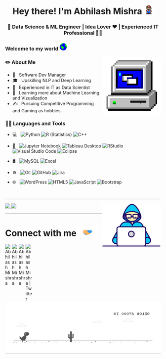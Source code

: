 <h1 align="center">Hey there! I'm Abhilash Mishra <img src="https://github.com/abhiii95/abhiii95/blob/main/Assets/Mario_Hello_Big.gif" width="30px"></h1>
<h3 align="center">🚀 Data Science & ML Engineer | Idea Lover ♥ | Experienced IT Professional  🧑‍💻</h3>

<div>
  
  <h3> Welcome to my world <img src="https://github.com/abhiii95/abhiii95/blob/main/Assets/Earth.gif" width="24px"></h3>
  
  <img align="right" alt="PC GIF" src="https://github.com/abhiii95/abhiii95/blob/main/Assets/PC.gif" width="190" />
  
  <h3>✏️ About Me </h3>

  - 🤔 &nbsp; Software Dev Manager
  - 🎓 &nbsp; Upskilling NLP and Deep Learning
  - 💼 &nbsp; Experienced in IT as Data Scientist
  - 🌱 &nbsp; Learning more about Machine Learning and Vizualization 
  - ✍️ &nbsp; Pursuing Competitive Programming and Gaming as hobbies 
</div> 
</div>

<div>
  <h3> 👨‍💻 Languages and Tools </h3>
  
  - 💻 &nbsp;
  ![Python](https://img.shields.io/badge/Python-3776AB?style=for-the-badge&logo=python&logoColor=white)
  ![R (Statistics)](https://img.shields.io/badge/R-276DC3?style=for-the-badge&logo=r&logoColor=white)
  ![C++](https://img.shields.io/badge/C%2B%2B-00599C?style=for-the-badge&logo=c%2B%2B&logoColor=white)
  
- 🔧 &nbsp;
  ![Jupyter Notebook](https://img.shields.io/badge/Made%20with-Jupyter-orange?style=for-the-badge&logo=Jupyter)
  ![Tableau Desktop](https://img.shields.io/badge/Tableau-E97627?style=for-the-badge&logo=Tableau&logoColor=white)
  ![RStudio](https://img.shields.io/badge/RStudio-75AADB?style=for-the-badge&logo=RStudio&logoColor=white)
  ![Visual Studio Code](https://img.shields.io/badge/Visual_Studio-5C2D91?style=for-the-badge&logo=visual%20studio&logoColor=white)
  ![Eclipse](https://img.shields.io/badge/Eclipse-2C2255?style=for-the-badge&logo=eclipse&logoColor=white)
  
- 🛢 &nbsp;
  ![MySQL](https://img.shields.io/badge/MySQL-00000F?style=for-the-badge&logo=mysql&logoColor=white)
  ![Excel](https://img.shields.io/badge/Microsoft_Excel-217346?style=for-the-badge&logo=microsoft-excel&logoColor=white)
  
- ⚙️ &nbsp;
  ![Git](https://img.shields.io/badge/GIT-E44C30?style=for-the-badge&logo=git&logoColor=white)
  ![GitHub](https://img.shields.io/badge/GitHub-100000?style=for-the-badge&logo=github&logoColor=white)
  ![Jira](https://img.shields.io/badge/Jira-0052CC?style=for-the-badge&logo=Jira&logoColor=white)
  
- 🌐 &nbsp;
  ![WordPress](https://img.shields.io/badge/Wordpress-21759B?style=for-the-badge&logo=wordpress&logoColor=white)
  ![HTML5](https://img.shields.io/badge/HTML-239120?style=for-the-badge&logo=html5&logoColor=white)
  ![JavaScript](https://img.shields.io/badge/JavaScript-323330?style=for-the-badge&logo=javascript&logoColor=F7DF1E)
  ![Bootstrap](https://img.shields.io/badge/Bootstrap-563D7C?style=for-the-badge&logo=bootstrap&logoColor=white)


<br/>

   
---

<a href="https://github.com/abhiii95">
  <img height="180em" src="https://github-readme-stats.vercel.app/api?username=abhiii95&theme=buefy&show_icons=true" />
  <img height="180em" src="https://github-readme-stats.vercel.app/api/top-langs/?username=abhiii95&theme=buefy&layout=compact" />
</a>

<img align="right" alt="PC GIF" src="https://github.com/abhiii95/abhiii95/blob/main/Assets/Developer.gif" width="190" />
 
---
# Connect with me<img src="https://github.com/abhiii95/abhiii95/blob/main/Assets/Handshake.gif" height="32px">    

<a href="https://www.linkedin.com/in/abhilash-mishra-b1853a72/">
  <img align="left" alt="Abhilash Mishra" width="22px" src="https://cdn.jsdelivr.net/npm/simple-icons@v3/icons/linkedin.svg" />
</a>
<a href="https://www.facebook.com/abhilash.mishra.7311/">
  <img align="left" alt="Abhilash Mishra" width="22px" src="https://cdn.jsdelivr.net/npm/simple-icons@v3/icons/facebook.svg" />
</a>
<a href="https://www.instagram.com/_abhi95__/">
  <img align="left" alt="Abhilash Mishra" width="22px" src="https://cdn.jsdelivr.net/npm/simple-icons@v3/icons/instagram.svg" />
</a>
<a href="https://twitter.com/Abhilas18158781">
  <img align="left" alt="Abhilash Mishra | Twitter" width="22px" src="https://cdn.jsdelivr.net/npm/simple-icons@v3/icons/twitter.svg" />
</a>
<br />
<br />
<img src="https://github.com/abhiii95/abhiii95/blob/main/Assets/dino.gif" alt="Mario Game" width="980">

  <p>
</div> 
